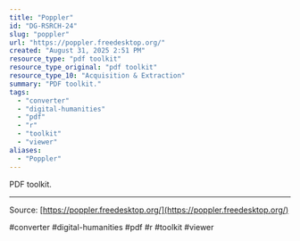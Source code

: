 ```yaml
---
title: "Poppler"
id: "DG-RSRCH-24"
slug: "poppler"
url: "https://poppler.freedesktop.org/"
created: "August 31, 2025 2:51 PM"
resource_type: "pdf toolkit"
resource_type_original: "pdf toolkit"
resource_type_10: "Acquisition & Extraction"
summary: "PDF toolkit."
tags:
  - "converter"
  - "digital-humanities"
  - "pdf"
  - "r"
  - "toolkit"
  - "viewer"
aliases:
  - "Poppler"
---
```


PDF toolkit.

---

Source: [https://poppler.freedesktop.org/](https://poppler.freedesktop.org/)

#converter #digital-humanities #pdf #r #toolkit #viewer
